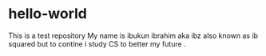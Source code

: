 # hello-world
This is a test repository
My name is ibukun ibrahim aka ibz also known as ib squared but to contine i study CS to better my future .
